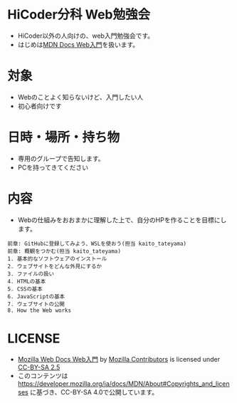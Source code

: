 # HiCoder分科 Web勉強会
- HiCoder以外の人向けの、web入門勉強会です。
- はじめは[MDN Docs Web入門](https://developer.mozilla.org/ja/docs/Learn/Getting_started_with_the_web)を扱います。

# 対象
- Webのことよく知らないけど、入門したい人
- 初心者向けです

# 日時・場所・持ち物
- 専用のグループで告知します。
- PCを持ってきてください

# 内容
- Webの仕組みをおおまかに理解した上で、自分のHPを作ることを目標にします。
```
前章: GitHubに登録してみよう、WSLを使おう(担当 kaito_tateyama)
前章: 概観をつかむ(担当 kaito_tateyama)
1. 基本的なソフトウェアのインストール
2. ウェブサイトをどんな外見にするか
3. ファイルの扱い
4. HTMLの基本
5. CSSの基本
6. JavaScriptの基本
7. ウェブサイトの公開
8. How the Web works
```

# LICENSE
- [Mozilla Web Docs Web入門](https://developer.mozilla.org/ja/docs/Learn/Getting_started_with_the_web) by [Mozilla Contributors](https://developer.mozilla.org/ja/docs/Learn/Getting_started_with_the_web$history) is licensed under [CC-BY-SA 2.5](https://creativecommons.org/licenses/by-sa/2.5/)
- このコンテンツは https://developer.mozilla.org/ja/docs/MDN/About#Copyrights_and_licenses に基づき、CC-BY-SA 4.0で公開しています。